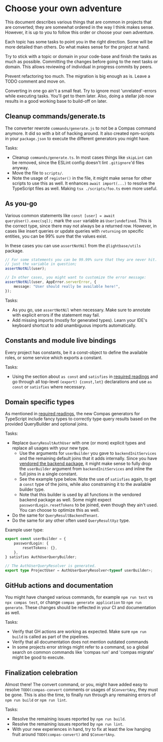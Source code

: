 # Choose your own adventure

This document describes various things that are common in projects that are converted;
they are somewhat ordered in the way I think makes sense. However, it is up to you to
follow this order or choose your own adventure.

Each topic has some tasks to point you in the right direction. Some will be more detailed
than others. Do what makes sense for the project at hand.

Try to stick with a topic or domain in your code-base and finish the tasks as much as
possible. Committing the changes before going to the next tasks or domain. This allows
reviewing of individual in progress commits by peers.

Prevent refactoring too much. The migration is big enough as is. Leave a TODO comment and
move on.

Converting in one go ain't a small feat. Try to ignore most 'unrelated'-errors while
executing tasks. You'll get to them later. Also, doing a stellar job now results in a good
working base to build-off on later.

## Cleanup commands/generate.ts

The converter rewrote `commands/generate.js` to not be a Compas command anymore. It did so
with a bit of hacking around. It also created npm-scripts in your `package.json` to
execute the different generators you might have.

Tasks:

- Cleanup `commands/generate.ts`. In most cases things like `skipLint` can be removed,
  since the ESLint config doesn't lint `.gitignore`'d files anyway.
- Move the file to `scripts/`.
- Note the usage of `register()` in the file, it might make sense for other scripts to use
  this as well. It enhances `await import(...)` to resolve the TypeScript files as well.
  Making `tsx ./scripts/foo.ts` even more useful.

## As you-go

Various common statements like `const [user] = await queryUser().exec(sql);` mark the
`user` variable as `User|undefined`. This is the correct type, since there may not always
be a returned row. However, in cases like insert queries or update queries with
`returning` on specific entities, you can be 99% sure that the values exist.

In these cases you can use `assertNotNil` from the `@lightbase/utils` package.

```ts
// For some statements you can be 99.99% sure that they are never hit. Here you can use it with
// just the variable in question;
assertNotNil(user);

// In other cases, you might want to customize the error message:
assertNotNil(user, AppError.serverError, {
	message: "User should really be available here!",
});
```

Tasks:

- As you go, use `assertNotNil` when necessary. Make sure to annotate with explicit errors
  if the statement may fail.
- Add missing imports (mostly for generated types). Learn your IDE's keyboard shortcut to
  add unambiguous imports automatically.

## Constants and module live bindings

Every project has constants, be it a const-object to define the available roles, or some
service which exports a constant.

Tasks:

- Using the section about `as const` and `satisfies` in
  [required readings](./required-readings.md#enums-as-const-satisfies) and go through all
  top-level `(export) {const,let}` declarations and use `as const` or `satisfies` where
  necessary.

## Domain specific types

As mentioned in [required readings](required-readings.md#query-builder-types), the new
Compas generators for TypeScript include fancy types to correctly type query results based
on the provided QueryBuilder and optional joins.

Tasks:

- Replace `QueryResultAuthUser` with one (or more) explicit types and replace all usages
  with your new type.
  - Use the arguments for `userBuilder` you gave to `backendInitServices` and the
    remaining default joins that it adds internally. Since you have
    [vendored the backend package](./vendor-backend-package.md), it might make sense to
    fully drop the `userBuilder` argument from `backendInitServices` and inline the full
    joins in a single constant.
  - See the example type below. Note the use of `satisfies` again, to get a `const` type
    of the joins, while also constraining it to the available builder type.
  - Note that this builder is used by all functions in the vendored backend package as
    well. Some might expect `passwordLogin.resetTokens` to be joined, even though they
    ain't used. You can choose to optimize this as well.
- Do the same for `QueryResultBackendTenant`.
- Do the same for any other often used `QueryResultXyz` type.

Example user type:

```ts
export const userBuilder = {
	passwordLogin: {
		resetTokens: {},
	},
} satisfies AuthUserQueryBuilder;

// The AuthUserQueryResolver is generated.
export type ProjectUser = AuthUserQueryResolver<typeof userBuilder>;
```

## GitHub actions and documentation

You might have changed various commands, for example `npm run test` vs `npx compas test`,
or change `compas generate application` to `npm run generate`. These changes should be
reflected in your CI and documentation as well.

Tasks:

- Verify that GH actions are working as expected. Make sure `npm run build` is called as
  part of the pipelines.
- Verify that all documentation does not mention outdated commands
- In some projects error strings might refer to a command, so a global search on common
  commands like 'compas run' and 'compas migrate' might be good to execute.

## Finalization celebration

Almost there! The convert command, or you, might have added easy to resolve
`TODO(compas-convert` comments or usages of `$ConvertAny`, they must be gone. This is also
the time, to finally run through any remaining errors of `npm run build` or
`npm run lint`.

Tasks:

- Resolve the remaining issues reported by `npm run build`.
- Resolve the remaining issues reported by `npm run lint`.
- With your new experiences in hand, try to fix at least the low hanging fruit around
  `TODO(compas-convert)` and `$ConvertAny`.
